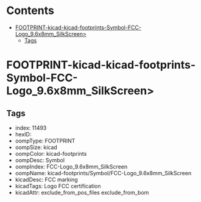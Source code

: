 



Contents
========

* [FOOTPRINT-kicad-kicad-footprints-Symbol-FCC-Logo_9.6x8mm_SilkScreen>](#footprint-kicad-kicad-footprints-symbol-fcc-logo_96x8mm_silkscreen)
	* [Tags](#tags)

# FOOTPRINT-kicad-kicad-footprints-Symbol-FCC-Logo_9.6x8mm_SilkScreen>

## Tags

- index: 11493
- hexID: 
- oompType: FOOTPRINT
- oompSize: kicad
- oompColor: kicad-footprints
- oompDesc: Symbol
- oompIndex: FCC-Logo_9.6x8mm_SilkScreen
- oompName: kicad-footprints/Symbol/FCC-Logo_9.6x8mm_SilkScreen
- kicadDesc: FCC marking
- kicadTags: Logo FCC certification
- kicadAttr: exclude_from_pos_files exclude_from_bom
